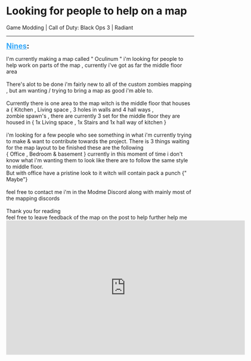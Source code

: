 # Looking for people to help on a map
Game Modding | Call of Duty: Black Ops 3 | Radiant

---
<strong style="font-size: 1.4em;"><span style="text-decoration: underline;text-decoration-color: #34a7f9;"><span style="color:#34a7f9;">Nines</span></span>:</strong>

<p>I&#39;m currently making a map called &quot; Oculinum &quot; i&#39;m looking for people to help work on parts of the map , currently i&#39;ve got as far the middle floor area<br /><br />There&#39;s alot to be done i&#39;m fairly new to all of the custom zombies mapping , but am wanting / trying to bring a map as good i&#39;m able to.<br /><br />Currently there is one area to the map witch is the middle floor that houses a { Kitchen , Living space , 3 holes in walls and 4 hall ways ,<br />zombie spawn&#39;s , there are currently 3 set for the middle floor they are housed in { 1x Living space , 1x Stairs and 1x hall way of kitchen }<br /><br />i&#39;m looking for a few people who see something in what i&#39;m currently trying to make &amp; want to contribute towards the project. There is 3 things waiting for the map layout to be finished these are the following<br />{ Office , Bedroom &amp; basement } currently in this moment of time i don&#39;t know what i&#39;m wanting them to look like there are to follow the same style to middle floor.<br />But with office have a pristine look to it witch will contain pack a punch {&quot; Maybe&quot;}<br /><br />feel free to contact me i&#39;m in the Modme Discord along with mainly most of the mapping discords<br /><br />Thank you for reading<br />feel free to leave feedback of the map on the post to help further help me<br /><iframe type="text/html" width="640" height="360" src="https://www.youtube.com/embed/a/QpniEUQ" frameborder="0"></iframe></p>
